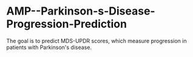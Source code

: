 # AMP--Parkinson-s-Disease-Progression-Prediction
The goal is to predict MDS-UPDR scores, which measure progression in patients with Parkinson's disease.
